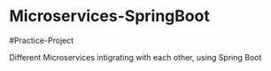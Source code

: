 # Microservices-SpringBoot
#Practice-Project




Different Microservices intigrating with each other, using Spring Boot
